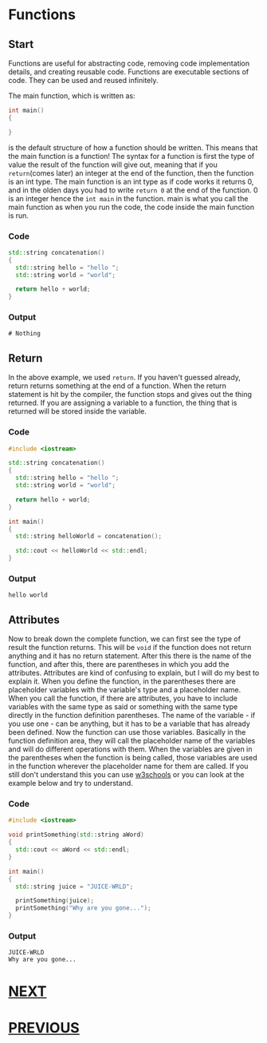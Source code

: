 # Functions

## Start

Functions are useful for abstracting code, removing code implementation details, and creating reusable code. Functions are executable sections of code. They can be used and reused infinitely.

The main function, which is written as:

```cpp
int main()
{

}
```

is the default structure of how a function should be written. This means that the main function is a function! The syntax for a function is first the type of value the result of the function will give out, meaning that if you `return`(comes later) an integer at the end of the function, then the function is an int type. The main function is an int type as if code works it returns 0, and in the olden days you had to write `return 0` at the end of the function. 0 is an integer hence the `int main` in the function. main is what you call the main function as when you run the code, the code inside the main function is run.

### Code

```cpp
std::string concatenation()
{
  std::string hello = "hello ";
  std::string world = "world";

  return hello + world;
}
```

### Output

```shell
# Nothing
```

## Return

In the above example, we used `return`. If you haven't guessed already, return returns something at the end of a function. When the return statement is hit by the compiler, the function stops and gives out the thing returned. If you are assigning a variable to a function, the thing that is returned will be stored inside the variable.

### Code

```cpp
#include <iostream>

std::string concatenation()
{
  std::string hello = "hello ";
  std::string world = "world";

  return hello + world;
}

int main()
{
  std::string helloWorld = concatenation();

  std::cout << helloWorld << std::endl;
}
```

### Output

```shell
hello world
```

## Attributes

Now to break down the complete function, we can first see the type of result the function returns. This will be `void` if the function does not return anything and it has no return statement. After this there is the name of the function, and after this, there are parentheses in which you add the attributes. Attributes are kind of confusing to explain, but I will do my best to explain it. When you define the function, in the parentheses there are placeholder variables with the variable's type and a placeholder name. When you call the function, if there are attributes, you have to include variables with the same type as said or something with the same type directly in the function definition parentheses. The name of the variable - if you use one - can be anything, but it has to be a variable that has already been defined. Now the function can use those variables. Basically in the function definition area, they will call the placeholder name of the variables and will do different operations with them. When the variables are given in the parentheses when the function is being called, those variables are used in the function wherever the placeholder name for them are called. If you still don't understand this you can use [w3schools](https://www.w3schools.com/cpp/cpp_function_param.asp) or you can look at the example below and try to understand. <!--This is again kinda confusing so it would be nice if you could change it...-->

### Code

```cpp
#include <iostream>

void printSomething(std::string aWord)
{
  std::cout << aWord << std::endl;
}

int main()
{
  std::string juice = "JUICE-WRLD";

  printSomething(juice);
  printSomething("Why are you gone...");
}
```

### Output

```shell
JUICE-WRLD
Why are you gone...
```

# [NEXT]()

# [PREVIOUS](5.%20Scoping.md)
